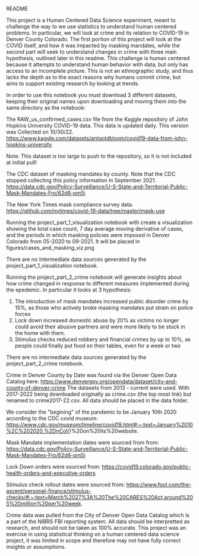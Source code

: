 README

This project is a Human Centered Data Science experiment, meant to challenge the way to we use statistics to understand human centered problems. In particular, we will look at crime and its relation to COVID-19 in Denver County Colorado. The first portion of this project will look at the COVID itself, and how it was impacted by masking mandates, while the second part will seek to understand changes in crime with three main hypothesis, outlined later in this readme. This challenge is human centered because it attempts to understand human behavior with data, but only has access to an incomplete picture. This is not an ethnographic study, and thus lacks the depth as to the exact reasons why humans commit crime, but aims to support existing research by looking at trends. 

In order to use this notebook you must download 3 different datasets, keeping their original names upon downloading and moving them into the same directory as the notebook:

The RAW_us_confirmed_cases.csv file from the Kaggle repository of John Hopkins University COVID-19 data. This data is updated daily. This version was Collected on 10/30/22.
https://www.kaggle.com/datasets/antgoldbloom/covid19-data-from-john-hopkins-university

Note: This dataset is too large to push to the repository, so it is not included at initial pull!

The CDC dataset of masking mandates by county. Note that the CDC stopped collecting this policy information in September 2021.
https://data.cdc.gov/Policy-Surveillance/U-S-State-and-Territorial-Public-Mask-Mandates-Fro/62d6-pm5i

The New York Times mask compliance survey data.
https://github.com/nytimes/covid-19-data/tree/master/mask-use 

Running the project_part_1_visualization notebook with create a visualization showing the total case count, 7 day average moving derivative of cases, and the periods in which masking policies were imposed in Denver Colorado from 05-2020 to 09-2021. It will be placed in figures/cases_and_masking_viz.png

There are no intermediate data sources generated by the project_part_1_visualization notebook.

Running the project_part_2_crime notebook will generate insights about how crime changed in response to different measures implemented during the epedemic. In particular it looks at 3 hypothesis:
1) The introduction of mask mandates increased public disorder crime by 15%, as those who actively broke masking mandates put strain on police forces
2) Lock down increased domestic abuse by 20% as victims no longer could avoid their abusive partners and were more likely to be stuck in the home with them.
3) Stimulus checks reduced robbery and financial crimes by up to 10%, as people could finally put food on their tables, even for a week or two

There are no intermediate data sources generated by the project_part_2_crime notebook.

Crime in Denver County by Date was found via the Denver Open Data Catalog here: https://www.denvergov.org/opendata/dataset/city-and-county-of-denver-crime
The datasets from 2013 - current were used. With 2017-2022 being downloaded originally as crime.csv (the top most link) but renamed to crime2017-22.csv. All data should be placed in the data folder.

We consider the "begining" of the pandemic to be January 10th 2020 according to the CDC covid museum: https://www.cdc.gov/museum/timeline/covid19.html#:~:text=January%2010%2C%202020,%2DnCoV)%20on%20its%20website. 

Mask Mandate implementation dates were sourced from from: https://data.cdc.gov/Policy-Surveillance/U-S-State-and-Territorial-Public-Mask-Mandates-Fro/62d6-pm5i

Lock Down orders were sourced from: https://covid19.colorado.gov/public-health-orders-and-executive-orders 

Stimulus check rollout dates were sourced from: https://www.fool.com/the-ascent/personal-finance/stimulus-checks/#:~:text=March%2027%3A%20The%20CARES%20Act,around%205%20million%20per%20week.

Crime data was pulled from the City of Denver Open Data Catalog which is a part of the NIBRS FBI reporting system. All data should be interpretted as research, and should not be taken as 100% accurate. This project was an exercise in using statistical thinking on a human centered data science project, it was limited in scope and therefore may not have fully correct insights or assumptions.